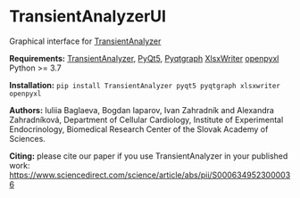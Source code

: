 # TransientAnalyzerUI

Graphical interface for [TransientAnalyzer](https://github.com/IuliiaBaglaeva/TransientAnalyzer)

**Requirements:** 
[TransientAnalyzer](https://github.com/IuliiaBaglaeva/TransientAnalyzer), [PyQt5](https://pypi.org/project/PyQt5/), [Pyqtgraph](https://www.pyqtgraph.org/) [XlsxWriter](https://xlsxwriter.readthedocs.io/) [openpyxl](https://openpyxl.readthedocs.io/) Python >= 3.7

**Installation:** ``pip install TransientAnalyzer pyqt5 pyqtgraph xlsxwriter openpyxl``

**Authors:**  Iuliia Baglaeva, Bogdan Iaparov, Ivan Zahradník and Alexandra Zahradníková, Department of Cellular Cardiology, Institute of Experimental Endocrinology, Biomedical Research Center of the Slovak Academy of Sciences.

**Citing:** please cite our paper if you use TransientAnalyzer in your published work:
https://www.sciencedirect.com/science/article/abs/pii/S0006349523000036
